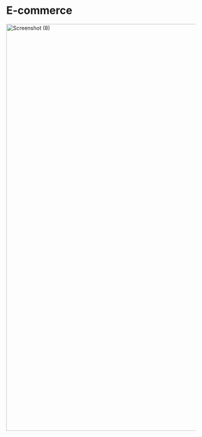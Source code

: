 # E-commerce
<img width="1920" height="1080" alt="Screenshot (8)" src="https://github.com/user-attachments/assets/2b506d1b-9a9a-48b1-968a-27fc668e31f5" />
